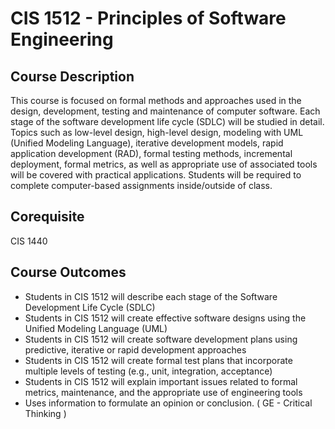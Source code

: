 # CIS 1512 - Principles of Software Engineering   

## Course Description
This course is focused on formal methods and approaches used in the design, development, testing and maintenance of computer software. Each stage of the software development life cycle (SDLC) will be studied in detail. Topics such as low-level design, high-level design, modeling with UML (Unified Modeling Language), iterative development models, rapid application development (RAD), formal testing methods, incremental deployment, formal metrics, as well as appropriate use of associated tools will be covered with practical applications. Students will be required to complete computer-based assignments inside/outside of class.

## Corequisite
CIS 1440

## Course Outcomes
- Students in CIS 1512 will describe each stage of the Software Development Life Cycle (SDLC)
- Students in CIS 1512 will create effective software designs using the Unified Modeling Language (UML)
- Students in CIS 1512 will create software development plans using predictive, iterative or rapid development approaches
- Students in CIS 1512 will create formal test plans that incorporate multiple levels of testing (e.g., unit, integration, acceptance)
- Students in CIS 1512 will explain important issues related to formal metrics, maintenance, and the appropriate use of engineering tools
- Uses information to formulate an opinion or conclusion. ( GE - Critical Thinking )
